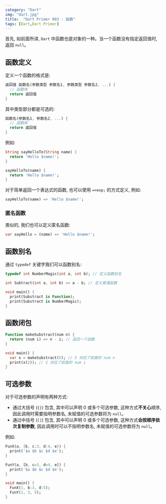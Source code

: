```yaml
---
category: "Dart"
img: "dart.jpg"
title:  "Dart Primer 003 : 函数"
tags: [Dart,Dart Primer]
---
```

首先, 如前面所讲, `Dart` 中函数也是对象的一种。当一个函数没有指定返回值时, 返回 `null`。

## 函数定义

定义一个函数的格式是:

```dart
返回值 函数名(参数类型 参数名1, 参数类型 参数名2, ...) {
  // 函数体
  return 返回值
}
```

其中类型部分都是可选的:

```dart
函数名(参数名1, 参数名2, ...) {
  // 函数体
  return 返回值
}
```

例如:

```dart
String sayHelloTo(String name) {
  return 'Hello $name!';
}
```

```dart
sayHelloTo(name) {
  return 'Hello $name!';
}
```

对于简单返回一个表达式的函数, 也可以使用 `=>exp;` 的方式定义, 例如:

```dart
sayHelloTo(name) => 'Hello $name!';
```

### 匿名函数

类似的, 我们也可以定义匿名函数:

```dart
var sayHello = (name) => 'Hello $name!';
```

## 函数别名

通过 `typedef` 关键字我们可以函数别名:

```dart
typedef int NumberMagic(int a, int b); // 定义函数别名

int Subtract(int a, int b) => a - b; // 定义普通函数

void main() {
  print(Substract is Function);
  print(Substract is NumberMagic);
}
```

## 函数闭包

```dart
Function makeSubstract(num n) {
  return (num i) => n - i; // 返回一个函数
}

void main() {
  var x = makeSubstract(5); // 5 对应了前面的 num n
  print(x(2)); // 2 对应了前面的 num i
}
```

## 可选参数

对于可选参数的声明有两种方式:

* 通过大括号 (`{}`) 包含, 其中可以声明 0 或多个可选参数, 这种方式**不关心**顺序, 因此调用时需要指明参数名, 未赋值的可选参数将为 `null`。
* 通过中括号 (`[]`) 包含, 其中可以声明 0 或多个可选参数, 这种方式**会按顺序依次复制参数**, 因此调用时可以不指明参数名, 未赋值的可选参数将为 `null`。

例如:

```dart
FunX(a, {b, c:3, d:4, e}) {
  print('$a $b $c $d $e');
}

FunY(a, [b, c=3, d=4, e]) {
  print('$a $b $c $d $e');
}

void main() {
  FunX(1, b:3, d:5);
  FunY(1, 3, 5);
}
```
